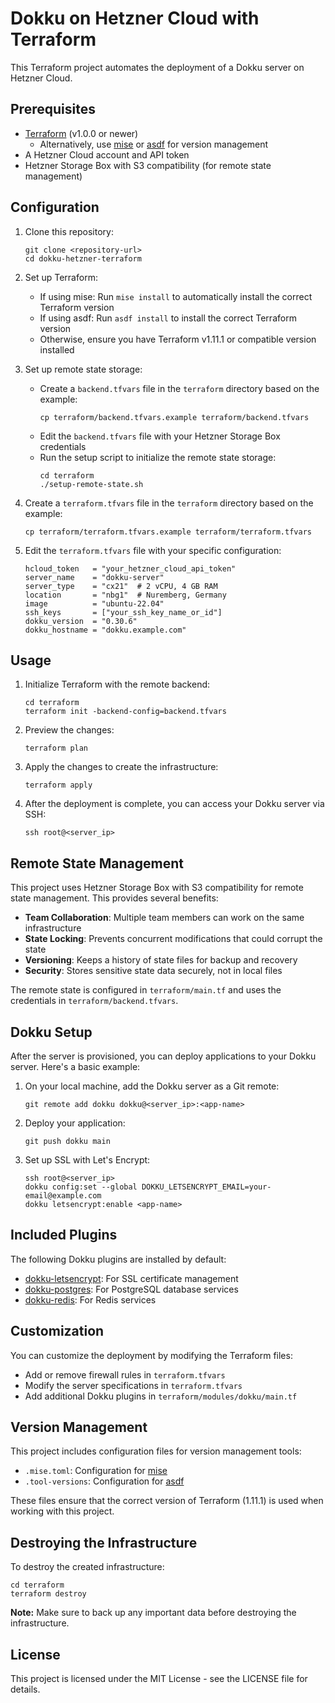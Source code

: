 # Dokku on Hetzner Cloud with Terraform

This Terraform project automates the deployment of a Dokku server on Hetzner Cloud.

## Prerequisites

- [Terraform](https://www.terraform.io/downloads.html) (v1.0.0 or newer)
  - Alternatively, use [mise](https://mise.jdx.dev/) or [asdf](https://asdf-vm.com/) for version management
- A Hetzner Cloud account and API token
- Hetzner Storage Box with S3 compatibility (for remote state management)

## Configuration

1. Clone this repository:
   ```
   git clone <repository-url>
   cd dokku-hetzner-terraform
   ```

2. Set up Terraform:
   - If using mise: Run `mise install` to automatically install the correct Terraform version
   - If using asdf: Run `asdf install` to install the correct Terraform version
   - Otherwise, ensure you have Terraform v1.11.1 or compatible version installed

3. Set up remote state storage:
   - Create a `backend.tfvars` file in the `terraform` directory based on the example:
     ```
     cp terraform/backend.tfvars.example terraform/backend.tfvars
     ```
   - Edit the `backend.tfvars` file with your Hetzner Storage Box credentials
   - Run the setup script to initialize the remote state storage:
     ```
     cd terraform
     ./setup-remote-state.sh
     ```

4. Create a `terraform.tfvars` file in the `terraform` directory based on the example:
   ```
   cp terraform/terraform.tfvars.example terraform/terraform.tfvars
   ```

5. Edit the `terraform.tfvars` file with your specific configuration:
   ```
   hcloud_token   = "your_hetzner_cloud_api_token"
   server_name    = "dokku-server"
   server_type    = "cx21"  # 2 vCPU, 4 GB RAM
   location       = "nbg1"  # Nuremberg, Germany
   image          = "ubuntu-22.04"
   ssh_keys       = ["your_ssh_key_name_or_id"]
   dokku_version  = "0.30.6"
   dokku_hostname = "dokku.example.com"
   ```

## Usage

1. Initialize Terraform with the remote backend:
   ```
   cd terraform
   terraform init -backend-config=backend.tfvars
   ```

2. Preview the changes:
   ```
   terraform plan
   ```

3. Apply the changes to create the infrastructure:
   ```
   terraform apply
   ```

4. After the deployment is complete, you can access your Dokku server via SSH:
   ```
   ssh root@<server_ip>
   ```

## Remote State Management

This project uses Hetzner Storage Box with S3 compatibility for remote state management. This provides several benefits:

- **Team Collaboration**: Multiple team members can work on the same infrastructure
- **State Locking**: Prevents concurrent modifications that could corrupt the state
- **Versioning**: Keeps a history of state files for backup and recovery
- **Security**: Stores sensitive state data securely, not in local files

The remote state is configured in `terraform/main.tf` and uses the credentials in `terraform/backend.tfvars`.

## Dokku Setup

After the server is provisioned, you can deploy applications to your Dokku server. Here's a basic example:

1. On your local machine, add the Dokku server as a Git remote:
   ```
   git remote add dokku dokku@<server_ip>:<app-name>
   ```

2. Deploy your application:
   ```
   git push dokku main
   ```

3. Set up SSL with Let's Encrypt:
   ```
   ssh root@<server_ip>
   dokku config:set --global DOKKU_LETSENCRYPT_EMAIL=your-email@example.com
   dokku letsencrypt:enable <app-name>
   ```

## Included Plugins

The following Dokku plugins are installed by default:

- [dokku-letsencrypt](https://github.com/dokku/dokku-letsencrypt): For SSL certificate management
- [dokku-postgres](https://github.com/dokku/dokku-postgres): For PostgreSQL database services
- [dokku-redis](https://github.com/dokku/dokku-redis): For Redis services

## Customization

You can customize the deployment by modifying the Terraform files:

- Add or remove firewall rules in `terraform.tfvars`
- Modify the server specifications in `terraform.tfvars`
- Add additional Dokku plugins in `terraform/modules/dokku/main.tf`

## Version Management

This project includes configuration files for version management tools:

- `.mise.toml`: Configuration for [mise](https://mise.jdx.dev/)
- `.tool-versions`: Configuration for [asdf](https://asdf-vm.com/)

These files ensure that the correct version of Terraform (1.11.1) is used when working with this project.

## Destroying the Infrastructure

To destroy the created infrastructure:

```
cd terraform
terraform destroy
```

**Note:** Make sure to back up any important data before destroying the infrastructure.

## License

This project is licensed under the MIT License - see the LICENSE file for details.

